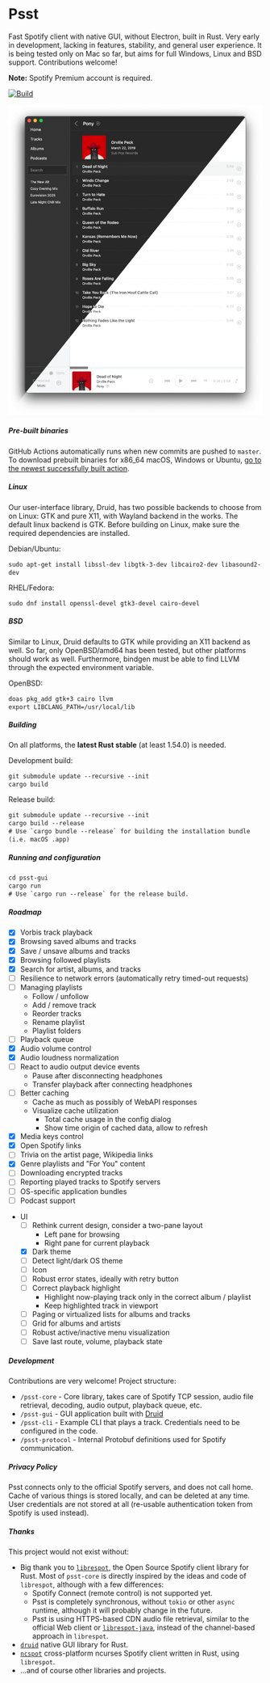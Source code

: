 # Psst

Fast Spotify client with native GUI, without Electron, built in Rust. Very early in development, lacking in features, stability, and general user experience. It is being tested only on Mac so far, but aims for full Windows, Linux and BSD support. Contributions welcome!

**Note:** Spotify Premium account is required.

[![Build](https://github.com/jpochyla/psst/actions/workflows/build.yml/badge.svg)](https://github.com/jpochyla/psst/actions)

![Screenshot](./psst-gui/assets/screenshot.png)

##### Pre-built binaries

GitHub Actions automatically runs when new commits are pushed to `master`. To download prebuilt binaries for x86_64 macOS, Windows or Ubuntu, [go to the newest successfully built action](https://nightly.link/jpochyla/psst/workflows/build/master).

##### Linux

Our user-interface library, Druid, has two possible backends to choose from on Linux: GTK and pure X11, with Wayland backend in the works. The default linux backend is GTK. Before building on Linux, make sure the required dependencies are installed. 

Debian/Ubuntu:

```shell
sudo apt-get install libssl-dev libgtk-3-dev libcairo2-dev libasound2-dev
```

RHEL/Fedora:

```shell
sudo dnf install openssl-devel gtk3-devel cairo-devel
```

##### BSD

Similar to Linux, Druid defaults to GTK while providing an X11 backend as well.
So far, only OpenBSD/amd64 has been tested, but other platforms should work as well.
Furthermore, bindgen must be able to find LLVM through the expected environment variable.

OpenBSD:
```shell
doas pkg_add gtk+3 cairo llvm
export LIBCLANG_PATH=/usr/local/lib
```

##### Building

On all platforms, the **latest Rust stable** (at least 1.54.0) is needed.

Development build:
```shell
git submodule update --recursive --init
cargo build
```

Release build:
```shell
git submodule update --recursive --init
cargo build --release
# Use `cargo bundle --release` for building the installation bundle (i.e. macOS .app)
```

##### Running and configuration

```shell
cd psst-gui
cargo run
# Use `cargo run --release` for the release build.
```

##### Roadmap

- [x] Vorbis track playback
- [x] Browsing saved albums and tracks
- [x] Save / unsave albums and tracks
- [x] Browsing followed playlists
- [x] Search for artist, albums, and tracks
- [ ] Resilience to network errors (automatically retry timed-out requests)
- [ ] Managing playlists
    - Follow / unfollow
    - Add / remove track
    - Reorder tracks
    - Rename playlist
    - Playlist folders
- [ ] Playback queue
- [x] Audio volume control
- [x] Audio loudness normalization
- [ ] React to audio output device events
    - Pause after disconnecting headphones
    - Transfer playback after connecting headphones
- [ ] Better caching
    - Cache as much as possibly of WebAPI responses
    - Visualize cache utilization
        - Total cache usage in the config dialog
        - Show time origin of cached data, allow to refresh
- [x] Media keys control
- [x] Open Spotify links
- [ ] Trivia on the artist page, Wikipedia links
- [x] Genre playlists and "For You" content
- [ ] Downloading encrypted tracks
- [ ] Reporting played tracks to Spotify servers
- [ ] OS-specific application bundles
- [ ] Podcast support
- UI
    - [ ] Rethink current design, consider a two-pane layout
        - Left pane for browsing
        - Right pane for current playback
    - [x] Dark theme
    - [ ] Detect light/dark OS theme
    - [ ] Icon
    - [ ] Robust error states, ideally with retry button
    - [ ] Correct playback highlight
        - Highlight now-playing track only in the correct album / playlist
        - Keep highlighted track in viewport
    - [ ] Paging or virtualized lists for albums and tracks
    - [ ] Grid for albums and artists
    - [ ] Robust active/inactive menu visualization
    - [ ] Save last route, volume, playback state

##### Development

Contributions are very welcome! Project structure:

- `/psst-core` - Core library, takes care of Spotify TCP session, audio file retrieval, decoding, audio output, playback queue, etc.
- `/psst-gui` - GUI application built with [Druid](https://github.com/linebender/druid)
- `/psst-cli` - Example CLI that plays a track.  Credentials need to be configured in the code.
- `/psst-protocol` - Internal Protobuf definitions used for Spotify communication.

##### Privacy Policy

Psst connects only to the official Spotify servers, and does not call home. Cache of various things is stored locally, and can be deleted at any time. User credentials are not stored at all (re-usable authentication token from Spotify is used instead).

##### Thanks

This project would not exist without:

- Big thank you to [`librespot`](https://github.com/librespot-org/librespot), the Open Source Spotify client library for Rust.  Most of `psst-core` is directly inspired by the ideas and code of `librespot`, although with a few differences:
    - Spotify Connect (remote control) is not supported yet.
    - Psst is completely synchronous, without `tokio` or other `async` runtime, although it will probably change in the future.
    - Psst is using HTTPS-based CDN audio file retrieval, similar to the official Web client or [`librespot-java`](https://github.com/librespot-org/librespot-java), instead of the channel-based approach in `librespot`.
- [`druid`](https://github.com/linebender/druid) native GUI library for Rust.
- [`ncspot`](https://github.com/hrkfdn/ncspot) cross-platform ncurses Spotify client written in Rust, using `librespot`.
- ...and of course other libraries and projects.
